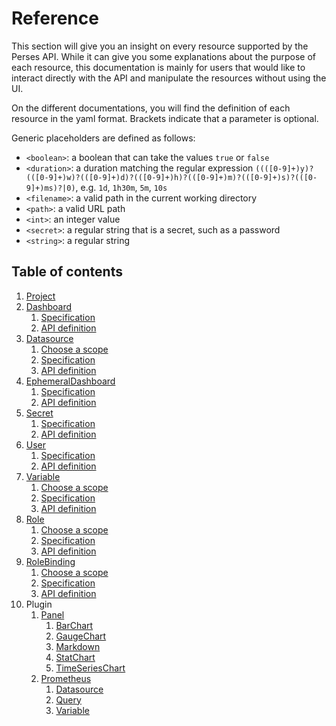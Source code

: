 # Reference

This section will give you an insight on every resource supported by the Perses API. While it can give you some
explanations about the purpose of each resource, this documentation is mainly for users that would like to interact
directly with the API and manipulate the resources without using the UI.

On the different documentations, you will find the definition of each resource in the yaml format.
Brackets indicate that a parameter is optional.

Generic placeholders are defined as follows:

- `<boolean>`: a boolean that can take the values `true` or `false`
- `<duration>`: a duration matching the regular
  expression `((([0-9]+)y)?(([0-9]+)w)?(([0-9]+)d)?(([0-9]+)h)?(([0-9]+)m)?(([0-9]+)s)?(([0-9]+)ms)?|0)`,
  e.g. `1d`, `1h30m`, `5m`, `10s`
- `<filename>`: a valid path in the current working directory
- `<path>`: a valid URL path
- `<int>`: an integer value
- `<secret>`: a regular string that is a secret, such as a password
- `<string>`: a regular string

## Table of contents

1. [Project](./project.md)
2. [Dashboard](./dashboard.md)
   1. [Specification](./dashboard.md#dashboard-specification)
   2. [API definition](./dashboard.md#api-definition)
3. [Datasource](./datasource.md)
   1. [Choose a scope](./datasource.md#choose-a-scope)
   2. [Specification](./datasource.md#datasource-specification)
   3. [API definition](./datasource.md#api-definition)
4. [EphemeralDashboard](./ephemeral-dashboard.md)
   1. [Specification](./ephemeral-dashboard.md#ephemeral-dashboard-specification)
   2. [API definition](./ephemeral-dashboard.md#api-definition)
5. [Secret](./secret.md)
   1. [Specification](./secret.md#secret-specification)
   2. [API definition](./secret.md#api-definition)
6. [User](./user.md)
   1. [Specification](./user.md#user-specification)
   2. [API definition](./user.md#api-definition)
7. [Variable](./variable.md)
   1. [Choose a scope](./variable.md#choose-a-scope)
   2. [Specification](./variable.md#variable-specification)
   3. [API definition](./variable.md#api-definition)
8. [Role](./role.md)
   1. [Choose a scope](./datasource.md#choose-a-scope)
   2. [Specification](./role.md#role-specification)
   3. [API definition](./role.md#api-definition)
9. [RoleBinding](./rolebinding.md)
   1. [Choose a scope](./rolebinding.md#choose-a-scope)
   2. [Specification](./rolebinding.md#rolebinding-specification)
   3. [API definition](./rolebinding.md#api-definition)
10. Plugin
    1. [Panel](../plugin/panel.md)
       1. [BarChart](../plugin/panel.md#barchart)
       2. [GaugeChart](../plugin/panel.md#gaugechart)
       3. [Markdown](../plugin/panel.md#markdownchart)
       4. [StatChart](../plugin/panel.md#statchart)
       5. [TimeSeriesChart](../plugin/panel.md#timeserieschart)
    2. [Prometheus](../plugin/prometheus.md)
       1. [Datasource](../plugin/prometheus.md#datasource)
       2. [Query](../plugin/prometheus.md#query)
       3. [Variable](../plugin/prometheus.md#variable)
